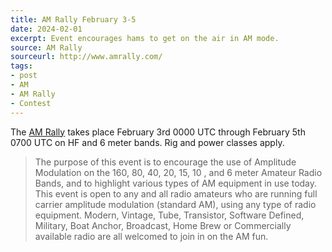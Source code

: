 ```yaml
---
title: AM Rally February 3-5
date: 2024-02-01
excerpt: Event encourages hams to get on the air in AM mode.
source: AM Rally
sourceurl: http://www.amrally.com/
tags:
- post
- AM
- AM Rally
- Contest
---
```

The [AM Rally](http://www.amrally.com/) takes place February 3rd 0000 UTC through February 5th 0700 UTC on HF and 6 meter bands. Rig and power classes apply.

> The purpose of this event is to encourage the use of Amplitude Modulation on the 160, 80, 40, 20, 15, 10 , and 6 meter Amateur Radio Bands, and to highlight various types of AM equipment in use today. This event is open to any and all radio amateurs who are running full carrier amplitude modulation (standard AM), using any type of radio equipment. Modern, Vintage, Tube, Transistor, Software Defined, Military, Boat Anchor, Broadcast, Home Brew or Commercially available radio are all welcomed to join in on the AM fun.